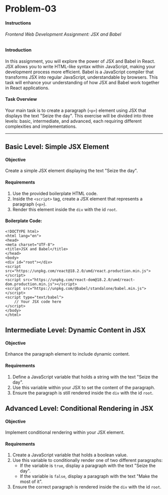 # Problem-03

#### Instructions

###### Frontend Web Development Assignment: JSX and Babel

#### Introduction
In this assignment, you will explore the power of JSX and Babel in React. JSX allows you to write HTML-like syntax within JavaScript, making your development process more efficient. Babel is a JavaScript compiler that transforms JSX into regular JavaScript, understandable by browsers. This task will enhance your understanding of how JSX and Babel work together in React applications.

#### Task Overview

Your main task is to create a paragraph (`<p>`) element using JSX that displays the text "Seize the day". This exercise will be divided into three levels: basic, intermediate, and advanced, each requiring different complexities and implementations.
<hr>

## Basic Level: Simple JSX Element

#### Objective

Create a simple JSX element displaying the text "Seize the day".

#### Requirements

1. Use the provided boilerplate HTML code.
2. Inside the `<script>` tag, create a JSX element that represents a paragraph (`<p>`).
3. Render this element inside the `div` with the id `root`.

#### Boilerplate Code:

    <!DOCTYPE html>
    <html lang="en">
    <head>
    <meta charset="UTF-8">
    <title>JSX and Babel</title>
    </head>
    <body>
    <div id="root"></div>
    <script src="https://unpkg.com/react@18.2.0/umd/react.production.min.js"></script>
    <script src="https://unpkg.com/react-dom@18.2.0/umd/react-dom.production.min.js"></script>
    <script src="https://unpkg.com/@babel/standalone/babel.min.js"></script>
    <script type="text/babel">
        // Your JSX code here
    </script>
    </body>
    </html>


## Intermediate Level: Dynamic Content in JSX

#### Objective

Enhance the paragraph element to include dynamic content.

#### Requirements

1. Define a JavaScript variable that holds a string with the text "Seize the day".
2. Use this variable within your JSX to set the content of the paragraph.
3. Ensure the paragraph is still rendered inside the `div` with the id `root`.


## Advanced Level: Conditional Rendering in JSX

#### Objective

Implement conditional rendering within your JSX element.

#### Requirements

1. Create a JavaScript variable that holds a boolean value.
2. Use this variable to conditionally render one of two different paragraphs:
    - If the variable is `true`, display a paragraph with the text "Seize the day".
    - If the variable is `false`, display a paragraph with the text "Make the most of it".
3. Ensure the correct paragraph is rendered inside the `div` with the id `root`.